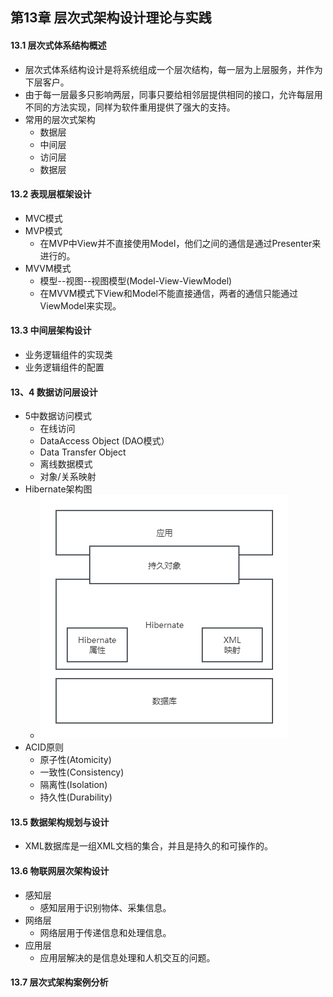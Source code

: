 ## 第13章 层次式架构设计理论与实践
#### 13.1 层次式体系结构概述
- 层次式体系结构设计是将系统组成一个层次结构，每一层为上层服务，并作为下层客户。
- 由于每一层最多只影响两层，同事只要给相邻层提供相同的接口，允许每层用不同的方法实现，同样为软件重用提供了强大的支持。
- 常用的层次式架构
	- 数据层
	- 中间层
	- 访问层
	- 数据层
#### 13.2 表现层框架设计
- MVC模式
- MVP模式
	- 在MVP中View并不直接使用Model，他们之间的通信是通过Presenter来进行的。
- MVVM模式
	- 模型--视图--视图模型(Model-View-ViewModel)
	- 在MVVM模式下View和Model不能直接通信，两者的通信只能通过ViewModel来实现。
#### 13.3 中间层架构设计
- 业务逻辑组件的实现类
- 业务逻辑组件的配置
#### 13、4 数据访问层设计
- 5中数据访问模式
	- 在线访问
	- DataAccess Object (DAO模式）
	- Data Transfer Object
	- 离线数据模式
	- 对象/关系映射
- Hibernate架构图
	- ![Hibernate](Hibernate.png)
-  ACID原则
	-  原子性(Atomicity)
	-  一致性(Consistency)
	-  隔离性(Isolation)
	-  持久性(Durability)
#### 13.5 数据架构规划与设计
- XML数据库是一组XML文档的集合，并且是持久的和可操作的。
#### 13.6 物联网层次架构设计
- 感知层
	- 感知层用于识别物体、采集信息。
- 网络层
	- 网络层用于传递信息和处理信息。
- 应用层
	- 应用层解决的是信息处理和人机交互的问题。
#### 13.7 层次式架构案例分析